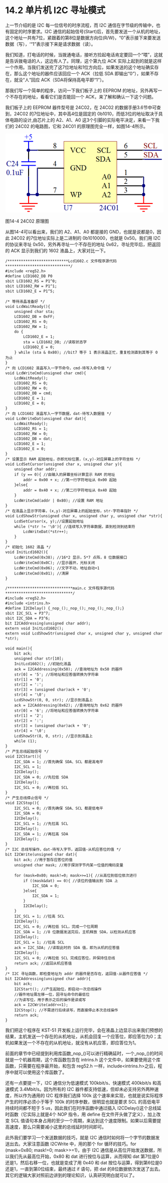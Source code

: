 # 14.2 单片机 I2C 寻址模式

上一节介绍的是 I2C 每一位信号的时序流程，而 I2C 通信在字节级的传输中，也有固定的时序要求。I2C 通信的起始信号(Start)后，首先要发送一个从机的地址，这个地址一共有7位，紧跟着的第8位是数据方向位(R/W)，“0”表示接下来要发送数据（写），‘“1”表示接下来是请求数据（读）。

我们知道，打电话的时候，当拨通电话，接听方捡起电话肯定要回一个“喂”，这就是告诉拨电话的人，这边有人了。同理，这个第九位 ACK 实际上起到的就是这样一个作用。当我们发送完了这7位地址和1位方向后，如果发送的这个地址确实存在，那么这个地址的器件应该回应一个 ACK（拉低 SDA 即输出“0”），如果不存在，就没“人”回应 ACK（SDA将保持高电平即“1”）。

那我们写一个简单的程序，访问一下我们板子上的 EEPROM 的地址，另外再写一个不存在的地址，看看它们是否能回一个 ACK，来了解和确认一下这个问题。

我们板子上的 EEPROM 器件型号是 24C02，在 24C02 的数据手册3.6节中可查到，24C02 的7位地址中，其中高4位是固定的 0b1010，而低3位的地址取决于具体电路的设计,由芯片上的 A2、A1、A0 这3个引脚的实际电平决定，来看一下我们的 24C02 的电路图，它和 24C01 的原理图完全一样，如图14-4所示。 

![](images/7.png)

图14-4 24C02 原理图

从图14-4可以看出来，我们的 A2、A1、A0 都是接的 GND，也就是说都是0，因此 24C02 的7位地址实际上是二进制的 0b1010000，也就是 0x50。我们用 I2C 的协议来寻址 0x50，另外再寻址一个不存在的地址 0x62，寻址完毕后，把返回的 ACK 显示到我们的 1602 液晶上，大家对比一下。 

```
/***************************Lcd1602.c 文件程序源代码*****************************/
#include <reg52.h>
#define LCD1602_DB P0
sbit LCD1602_RS = P1^0;
sbit LCD1602_RW = P1^1;
sbit LCD1602_E = P1^5;

/* 等待液晶准备好 */
void LcdWaitReady(){
    unsigned char sta;
    LCD1602_DB = 0xFF;
    LCD1602_RS = 0;
    LCD1602_RW = 1;
    do {
        LCD1602_E = 1;
        sta = LCD1602_DB; //读取状态字
        LCD1602_E = 0;
    } while (sta & 0x80); //bit7 等于 1 表示液晶正忙，重复检测直到其等于 0 为止
}
/* 向 LCD1602 液晶写入一字节命令，cmd-待写入命令值 */
void LcdWriteCmd(unsigned char cmd){
    LcdWaitReady();
    LCD1602_RS = 0;
    LCD1602_RW = 0;
    LCD1602_DB = cmd;
    LCD1602_E = 1;
    LCD1602_E = 0;
}
/* 向 LCD1602 液晶写入一字节数据，dat-待写入数据值 */
void LcdWriteDat(unsigned char dat){
    LcdWaitReady();
    LCD1602_RS = 1;
    LCD1602_RW = 0;
    LCD1602_DB = dat;
    LCD1602_E = 1;
    LCD1602_E = 0;
}
/* 设置显示 RAM 起始地址，亦即光标位置，(x,y)-对应屏幕上的字符坐标 */
void LcdSetCursor(unsigned char x, unsigned char y){
    unsigned char addr;
    if (y == 0){ //由输入的屏幕坐标计算显示 RAM 的地址
        addr = 0x00 + x; //第一行字符地址从 0x00 起始
    }else{
        addr = 0x40 + x; //第二行字符地址从 0x40 起始
    }
    LcdWriteCmd(addr | 0x80); //设置 RAM 地址
}
/* 在液晶上显示字符串，(x,y)-对应屏幕上的起始坐标，str-字符串指针 */
void LcdShowStr(unsigned char x, unsigned char y, unsigned char *str){
    LcdSetCursor(x, y);//设置起始地址
    while (*str != '\0'){ //连续写入字符串数据，直到检测到结束符
        LcdWriteDat(*str++);
    }
}
/* 初始化 1602 液晶 */
void InitLcd1602(){
    LcdWriteCmd(0x38); //16*2 显示，5*7 点阵，8 位数据接口
    LcdWriteCmd(0x0C); //显示器开，光标关闭
    LcdWriteCmd(0x06); //文字不动，地址自动+1
    LcdWriteCmd(0x01); //清屏
}
```

```
/*****************************main.c 文件程序源代码******************************/
#include <reg52.h>
#include <intrins.h>
#define I2CDelay() {_nop_();_nop_();_nop_();_nop_();}
sbit I2C_SCL = P3^7;
sbit I2C_SDA = P3^6;
bit I2CAddressing(unsigned char addr);
extern void InitLcd1602();
extern void LcdShowStr(unsigned char x, unsigned char y, unsigned char *str);

void main(){
    bit ack;
    unsigned char str[10];
    InitLcd1602(); //初始化液晶
    ack = I2CAddressing(0x50); //查询地址为 0x50 的器件
    str[0] = '5'; //将地址和应答值转换为字符串
    str[1] = '0';
    str[2] = ':';
    str[3] = (unsigned char)ack + '0';
    str[4] = '\0';
    LcdShowStr(0, 0, str); //显示到液晶上
    ack = I2CAddressing(0x62); //查询地址为 0x62 的器件
    str[0] = '6'; //将地址和应答值转换为字符串
    str[1] = '2';
    str[2] = ':';
    str[3] = (unsigned char)ack + '0';
    str[4] = '\0';
    LcdShowStr(8, 0, str); //显示到液晶上
    while (1);
}
/* 产生总线起始信号 */
void I2CStart(){
    I2C_SDA = 1; //首先确保 SDA、SCL 都是高电平
    I2C_SCL = 1;
    I2CDelay();
    I2C_SDA = 0; //先拉低 SDA
    I2CDelay();
    I2C_SCL = 0; //再拉低 SCL
}
/* 产生总线停止信号 */
void I2CStop(){
    I2C_SCL = 0; //首先确保 SDA、SCL 都是低电平
    I2C_SDA = 0;
    I2CDelay();
    I2C_SCL = 1; //先拉高 SCL
    I2CDelay();
    I2C_SDA = 1; //再拉高 SDA
    I2CDelay();
}
/* I2C 总线写操作，dat-待写入字节，返回值-从机应答位的值 */
bit I2CWrite(unsigned char dat){
    bit ack; //用于暂存应答位的值
    unsigned char mask; //用于探测字节内某一位值的掩码变量
   
    for (mask=0x80; mask!=0; mask>>=1){ //从高位到低位依次进行
        if ((mask&dat) == 0){ //该位的值输出到 SDA 上
            I2C_SDA = 0;
        }else{
            I2C_SDA = 1;
        }
        I2CDelay();
    }
    I2C_SCL = 1; //拉高 SCL
    I2CDelay();
    I2C_SCL = 0; //再拉低 SCL，完成一个位周期
    I2C_SDA = 1; //8 位数据发送完后，主机释放 SDA，以检测从机应答
    I2CDelay();
    I2C_SCL = 1; //拉高 SCL
    ack = I2C_SDA; //读取此时的 SDA 值，即为从机的应答值
    I2CDelay();
    I2C_SCL = 0; //再拉低 SCL 完成应答位，并保持住总线
    return ack; //返回从机应答值
}
/* I2C 寻址函数，即检查地址为 addr 的器件是否存在，返回值-从器件应答值 */
bit I2CAddressing(unsigned char addr){
    bit ack;
    I2CStart(); //产生起始位，即启动一次总线操作
    //器件地址需左移一位，因寻址命令的最低位
    //为读写位，用于表示之后的操作是读或写
    ack = I2CWrite(addr<<1);
    I2CStop(); //不需进行后续读写，而直接停止本次总线操作
    return ack;
}
```

我们把这个程序在 KST-51 开发板上运行完毕，会在液晶上边显示出来我们预想的结果，主机发送一个存在的从机地址，从机会回复一个应答位，即应答位为0；主机如果发送一个不存在的从机地址，就没有从机应答，即应答位为1。

前面的章节中已经提到利用库函数_nop_()可以进行精确延时，一个_nop_()的时间就是一个机器周期，这个库函数包含在 intrins.h 这个文件中，如果要使用这个库函数，只需要在程序最开始，和包含 reg52.h 一样，include<intrins.h>之后，程序中就可以使用这个库函数了。

还有一点要提一下，I2C 通信分为低速模式 100kbit/s、快速模式 400kbit/s 和高速模式 3.4Mbit/s。因为所有的 I2C 器件都支持低速，但却未必支持另外两种速度，所以作为通用的 I2C 程序我们选择 100k 这个速率来实现，也就是说实际程序产生的时序必须小于等于 100k 的时序参数，很明显也就是要求 SCL 的高低电平持续时间都不短于 5 us，因此我们在时序函数中通过插入 I2CDelay()这个总线延时函数（它实际上就是4个 NOP 指令，用 define 在文件开头做了定义），加上改变 SCL 值语句本身占用的至少一个周期，来达到这个速度限制。如果以后需要提高速度，那么只需要减小这里的总线延时时间即可。

此外我们要学习一个发送数据的技巧，就是 I2C 通信时如何将一个字节的数据发送出去。大家注意函数 I2CWrite 中，用的那个 for 循环的技巧。for (mask=0x80; mask!=0; mask>>=1)，由于 I2C 通信是从高位开始发送数据，所以我们先从最高位开始，0x80 和 dat 进行按位与运算，从而得知 dat 第7位是0还是1，然后右移一位，也就是变成了用 0x40 和 dat 按位与运算，得到第6位是0还是1，一直到第0位结束，最终通过 if 语句，把 dat 的8位数据依次发送了出去。其它的逻辑大家对照前边讲到的理论知识，认真研究明白就可以了。 

